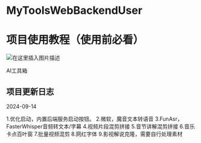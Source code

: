 # MyToolsWebBackendUser

# 项目使用教程（使用前必看）
![在这里插入图片描述](https://i-blog.csdnimg.cn/direct/248562ecf5524049b1cd1c0d18c82777.png)

AI工具箱



## 项目更新日志

2024-09-14

1.优化启动，内置后端服务启动按钮。
2.微软，魔音文本转语音
3.FunAsr，FasterWhisper音频转文本/字幕
4.视频片段混剪拼接
5.音节讲解混剪拼接
6.音乐卡点百叶窗
7.批量视频混剪
8.网红字体
9.影视解说克隆，需要自行处理素材

